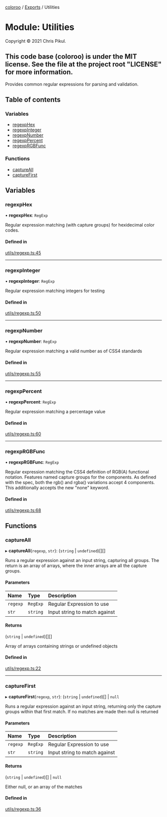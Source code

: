 [coloroo](../README.md) / [Exports](../modules.md) / Utilities

# Module: Utilities

Copyright © 2021 Chris Pikul.

This code base (coloroo) is under the MIT license. See the file at the
project root "LICENSE" for more information.
-----------------------------------------------------------------------------

Provides common regular expressions for parsing and validation.

## Table of contents

### Variables

- [regexpHex](Utilities.md#regexphex)
- [regexpInteger](Utilities.md#regexpinteger)
- [regexpNumber](Utilities.md#regexpnumber)
- [regexpPercent](Utilities.md#regexppercent)
- [regexpRGBFunc](Utilities.md#regexprgbfunc)

### Functions

- [captureAll](Utilities.md#captureall)
- [captureFirst](Utilities.md#capturefirst)

## Variables

### regexpHex

• **regexpHex**: `RegExp`

Regular expression matching (with capture groups) for hexidecimal color
codes.

#### Defined in

[utils/regexp.ts:45](https://github.com/chris-pikul/coloroo/blob/14d633e/src/utils/regexp.ts#L45)

___

### regexpInteger

• **regexpInteger**: `RegExp`

Regular expression matching integers for testing

#### Defined in

[utils/regexp.ts:50](https://github.com/chris-pikul/coloroo/blob/14d633e/src/utils/regexp.ts#L50)

___

### regexpNumber

• **regexpNumber**: `RegExp`

Regular expression matching a valid number as of CSS4 standards

#### Defined in

[utils/regexp.ts:55](https://github.com/chris-pikul/coloroo/blob/14d633e/src/utils/regexp.ts#L55)

___

### regexpPercent

• **regexpPercent**: `RegExp`

Regular expression matching a percentage value

#### Defined in

[utils/regexp.ts:60](https://github.com/chris-pikul/coloroo/blob/14d633e/src/utils/regexp.ts#L60)

___

### regexpRGBFunc

• **regexpRGBFunc**: `RegExp`

Regular expression matching the CSS4 definition of RGB(A) functional
notation. Features named capture groups for the components. As defined with
the spec, both the rgb() and rgba() variations accept 4 components. This
additionally accepts the new "none" keyword.

#### Defined in

[utils/regexp.ts:68](https://github.com/chris-pikul/coloroo/blob/14d633e/src/utils/regexp.ts#L68)

## Functions

### captureAll

▸ **captureAll**(`regexp`, `str`): (`string` \| `undefined`)[][]

Runs a regular expression against an input string, capturing all groups.
The return is an array of arrays, where the inner arrays are all the capture
groups.

#### Parameters

| Name | Type | Description |
| :------ | :------ | :------ |
| `regexp` | `RegExp` | Regular Expression to use |
| `str` | `string` | Input string to match against |

#### Returns

(`string` \| `undefined`)[][]

Array of arrays containing strings or undefined objects

#### Defined in

[utils/regexp.ts:22](https://github.com/chris-pikul/coloroo/blob/14d633e/src/utils/regexp.ts#L22)

___

### captureFirst

▸ **captureFirst**(`regexp`, `str`): (`string` \| `undefined`)[] \| ``null``

Runs a regular expression against an input string, returning only the
capture groups within that first match. If no matches are made then null
is returned

#### Parameters

| Name | Type | Description |
| :------ | :------ | :------ |
| `regexp` | `RegExp` | Regular Expression to use |
| `str` | `string` | Input string to match against |

#### Returns

(`string` \| `undefined`)[] \| ``null``

Either null, or an array of the matches

#### Defined in

[utils/regexp.ts:36](https://github.com/chris-pikul/coloroo/blob/14d633e/src/utils/regexp.ts#L36)
